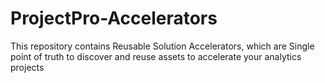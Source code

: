 # ProjectPro-Accelerators
This repository contains Reusable Solution Accelerators, which are Single point of truth to discover and reuse assets to accelerate your analytics projects
